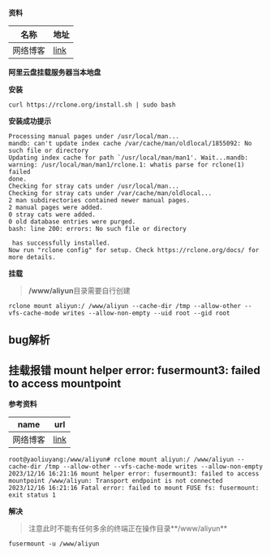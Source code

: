 **资料**

| 名称     | 地址                                                         |
| -------- | ------------------------------------------------------------ |
| 网络博客 | [link](https://blog.csdn.net/shamqu/article/details/123288539) |

**阿里云盘挂载服务器当本地盘**

**安装**

```shell
curl https://rclone.org/install.sh | sudo bash
```

**安装成功提示**

```shell
Processing manual pages under /usr/local/man...
mandb: can't update index cache /var/cache/man/oldlocal/1855092: No such file or directory
Updating index cache for path `/usr/local/man/man1'. Wait...mandb: warning: /usr/local/man/man1/rclone.1: whatis parse for rclone(1) failed
done.
Checking for stray cats under /usr/local/man...
Checking for stray cats under /var/cache/man/oldlocal...
2 man subdirectories contained newer manual pages.
2 manual pages were added.
0 stray cats were added.
0 old database entries were purged.
bash: line 200: errors: No such file or directory

 has successfully installed.
Now run "rclone config" for setup. Check https://rclone.org/docs/ for more details.
```



**挂载**

> **/www/aliyun**目录需要自行创建

```shell
rclone mount aliyun:/ /www/aliyun --cache-dir /tmp --allow-other --vfs-cache-mode writes --allow-non-empty --uid root --gid root
```

## bug解析

## 挂载报错 mount helper error: fusermount3: failed to access mountpoint

**参考资料**

| name     | url                                                         |
| -------- | ----------------------------------------------------------- |
| 网络博客 | [link](https://cloud.tencent.com/developer/article/2189948) |



```shell
root@yaoliuyang:/www/aliyun# rclone mount aliyun:/ /www/aliyun --cache-dir /tmp --allow-other --vfs-cache-mode writes --allow-non-empty 
2023/12/16 16:21:16 mount helper error: fusermount3: failed to access mountpoint /www/aliyun: Transport endpoint is not connected
2023/12/16 16:21:16 Fatal error: failed to mount FUSE fs: fusermount: exit status 1

```

**解决**

> 注意此时不能有任何多余的终端正在操作目录**/www/aliyun**

```shell
fusermount -u /www/aliyun
```

